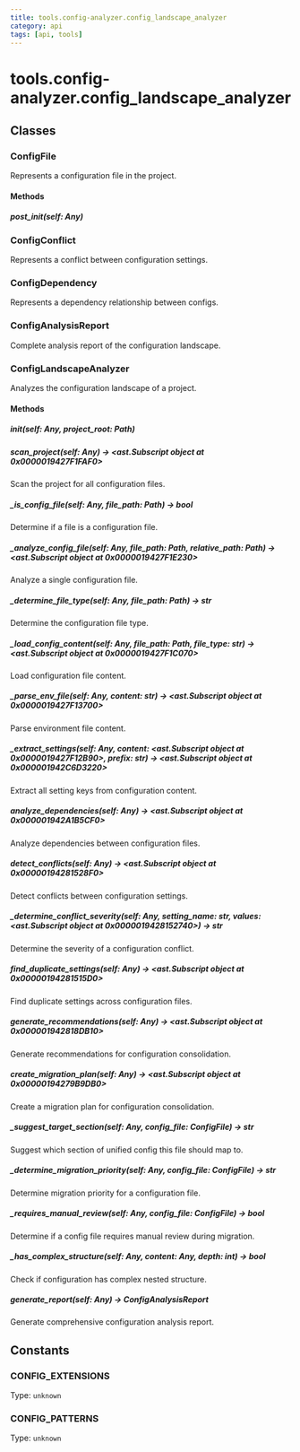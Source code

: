 ```yaml
---
title: tools.config-analyzer.config_landscape_analyzer
category: api
tags: [api, tools]
---
```


# tools.config-analyzer.config_landscape_analyzer



## Classes

### ConfigFile

Represents a configuration file in the project.

#### Methods

##### __post_init__(self: Any)



### ConfigConflict

Represents a conflict between configuration settings.

### ConfigDependency

Represents a dependency relationship between configs.

### ConfigAnalysisReport

Complete analysis report of the configuration landscape.

### ConfigLandscapeAnalyzer

Analyzes the configuration landscape of a project.

#### Methods

##### __init__(self: Any, project_root: Path)



##### scan_project(self: Any) -> <ast.Subscript object at 0x0000019427F1FAF0>

Scan the project for all configuration files.

##### _is_config_file(self: Any, file_path: Path) -> bool

Determine if a file is a configuration file.

##### _analyze_config_file(self: Any, file_path: Path, relative_path: Path) -> <ast.Subscript object at 0x0000019427F1E230>

Analyze a single configuration file.

##### _determine_file_type(self: Any, file_path: Path) -> str

Determine the configuration file type.

##### _load_config_content(self: Any, file_path: Path, file_type: str) -> <ast.Subscript object at 0x0000019427F1C070>

Load configuration file content.

##### _parse_env_file(self: Any, content: str) -> <ast.Subscript object at 0x0000019427F13700>

Parse environment file content.

##### _extract_settings(self: Any, content: <ast.Subscript object at 0x0000019427F12B90>, prefix: str) -> <ast.Subscript object at 0x000001942C6D3220>

Extract all setting keys from configuration content.

##### analyze_dependencies(self: Any) -> <ast.Subscript object at 0x000001942A1B5CF0>

Analyze dependencies between configuration files.

##### detect_conflicts(self: Any) -> <ast.Subscript object at 0x00000194281528F0>

Detect conflicts between configuration settings.

##### _determine_conflict_severity(self: Any, setting_name: str, values: <ast.Subscript object at 0x0000019428152740>) -> str

Determine the severity of a configuration conflict.

##### find_duplicate_settings(self: Any) -> <ast.Subscript object at 0x00000194281515D0>

Find duplicate settings across configuration files.

##### generate_recommendations(self: Any) -> <ast.Subscript object at 0x000001942818DB10>

Generate recommendations for configuration consolidation.

##### create_migration_plan(self: Any) -> <ast.Subscript object at 0x00000194279B9DB0>

Create a migration plan for configuration consolidation.

##### _suggest_target_section(self: Any, config_file: ConfigFile) -> str

Suggest which section of unified config this file should map to.

##### _determine_migration_priority(self: Any, config_file: ConfigFile) -> str

Determine migration priority for a configuration file.

##### _requires_manual_review(self: Any, config_file: ConfigFile) -> bool

Determine if a config file requires manual review during migration.

##### _has_complex_structure(self: Any, content: Any, depth: int) -> bool

Check if configuration has complex nested structure.

##### generate_report(self: Any) -> ConfigAnalysisReport

Generate comprehensive configuration analysis report.

## Constants

### CONFIG_EXTENSIONS

Type: `unknown`

### CONFIG_PATTERNS

Type: `unknown`

